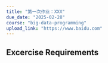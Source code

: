 ```yaml
---
title: "第一次作业：XXX"
due_date: "2025-02-28"
course: "big-data-programming"
upload_link: "https://www.baidu.com"
---
```


## Excercise Requirements
